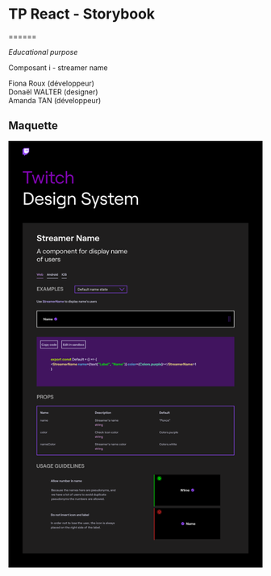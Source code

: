 # TP React - Storybook
======

*Educational purpose*

Composant i - streamer name

Fiona Roux (développeur)  
Donaël WALTER (designer)  
Amanda TAN (développeur)

## Maquette 

![Style Guide Twitch](./Style-Guide-Twitch.png)
